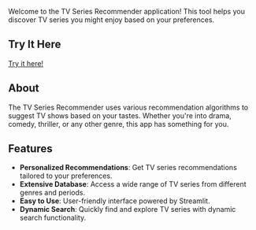 Welcome to the TV Series Recommender application! This tool helps you discover TV series you might enjoy based on your preferences.

## Try It Here
[Try it here!](https://tvseries-recommender.streamlit.app)

## About
The TV Series Recommender uses various recommendation algorithms to suggest TV shows based on your tastes. Whether you're into drama, comedy, thriller, or any other genre, this app has something for you.

## Features
- **Personalized Recommendations**: Get TV series recommendations tailored to your preferences.
- **Extensive Database**: Access a wide range of TV series from different genres and periods.
- **Easy to Use**: User-friendly interface powered by Streamlit.
- **Dynamic Search**: Quickly find and explore TV series with dynamic search functionality.

